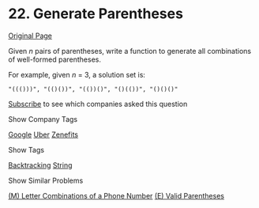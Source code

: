 # 22. Generate Parentheses

[Original Page](https://leetcode.com/problems/generate-parentheses/#)

Given _n_ pairs of parentheses, write a function to generate all combinations of well-formed parentheses.

For example, given _n_ = 3, a solution set is:

`"((()))", "(()())", "(())()", "()(())", "()()()"`

<div>

[Subscribe](/subscribe/) to see which companies asked this question

</div>

<div>

<div id="company_tags" class="btn btn-xs btn-warning">Show Company Tags</div>

<span class="hidebutton">[Google](/company/google/) [Uber](/company/uber/) [Zenefits](/company/zenefits/)</span></div>

<div>

<div id="tags" class="btn btn-xs btn-warning">Show Tags</div>

<span class="hidebutton">[Backtracking](/tag/backtracking/) [String](/tag/string/)</span></div>

<div>

<div id="similar" class="btn btn-xs btn-warning">Show Similar Problems</div>

<span class="hidebutton">[(M) Letter Combinations of a Phone Number](/problems/letter-combinations-of-a-phone-number/) [(E) Valid Parentheses](/problems/valid-parentheses/)</span></div>